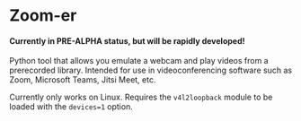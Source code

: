 # Zoom-er

#### Currently in PRE-ALPHA status, but will be rapidly developed!

Python tool that allows you emulate a webcam and play videos from a prerecorded library. Intended for use in videoconferencing software such as Zoom, Microsoft Teams, Jitsi Meet, etc.

Currently only works on Linux. Requires the `v4l2loopback` module to be loaded with the `devices=1` option.